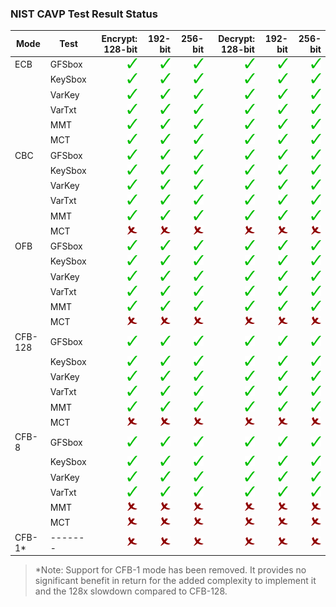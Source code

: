 ### NIST CAVP Test Result Status

| Mode     | Test    | Encrypt: 128-bit | 192-bit | 256-bit | Decrypt: 128-bit | 192-bit | 256-bit |
| -------- | ------- | ---------------: | ------: | ------: | ---------------: | ------: | ------: |
| ECB      | GFSbox  | ![PASS][✓] | ![PASS][✓] | ![PASS][✓] | ![PASS][✓] | ![PASS][✓] | ![PASS][✓] |
|          | KeySbox | ![PASS][✓] | ![PASS][✓] | ![PASS][✓] | ![PASS][✓] | ![PASS][✓] | ![PASS][✓] |
|          | VarKey  | ![PASS][✓] | ![PASS][✓] | ![PASS][✓] | ![PASS][✓] | ![PASS][✓] | ![PASS][✓] |
|          | VarTxt  | ![PASS][✓] | ![PASS][✓] | ![PASS][✓] | ![PASS][✓] | ![PASS][✓] | ![PASS][✓] |
|          | MMT     | ![PASS][✓] | ![PASS][✓] | ![PASS][✓] | ![PASS][✓] | ![PASS][✓] | ![PASS][✓] |
|          | MCT     | ![PASS][✓] | ![PASS][✓] | ![PASS][✓] | ![PASS][✓] | ![PASS][✓] | ![PASS][✓] |
| CBC      | GFSbox  | ![PASS][✓] | ![PASS][✓] | ![PASS][✓] | ![PASS][✓] | ![PASS][✓] | ![PASS][✓] |
|          | KeySbox | ![PASS][✓] | ![PASS][✓] | ![PASS][✓] | ![PASS][✓] | ![PASS][✓] | ![PASS][✓] |
|          | VarKey  | ![PASS][✓] | ![PASS][✓] | ![PASS][✓] | ![PASS][✓] | ![PASS][✓] | ![PASS][✓] |
|          | VarTxt  | ![PASS][✓] | ![PASS][✓] | ![PASS][✓] | ![PASS][✓] | ![PASS][✓] | ![PASS][✓] |
|          | MMT     | ![PASS][✓] | ![PASS][✓] | ![PASS][✓] | ![PASS][✓] | ![PASS][✓] | ![PASS][✓] |
|          | MCT     | ![FAIL][✗] | ![FAIL][✗] | ![FAIL][✗] | ![FAIL][✗] | ![FAIL][✗] | ![FAIL][✗] |
| OFB      | GFSbox  | ![PASS][✓] | ![PASS][✓] | ![PASS][✓] | ![PASS][✓] | ![PASS][✓] | ![PASS][✓] |
|          | KeySbox | ![PASS][✓] | ![PASS][✓] | ![PASS][✓] | ![PASS][✓] | ![PASS][✓] | ![PASS][✓] |
|          | VarKey  | ![PASS][✓] | ![PASS][✓] | ![PASS][✓] | ![PASS][✓] | ![PASS][✓] | ![PASS][✓] |
|          | VarTxt  | ![PASS][✓] | ![PASS][✓] | ![PASS][✓] | ![PASS][✓] | ![PASS][✓] | ![PASS][✓] |
|          | MMT     | ![PASS][✓] | ![PASS][✓] | ![PASS][✓] | ![PASS][✓] | ![PASS][✓] | ![PASS][✓] |
|          | MCT     | ![FAIL][✗] | ![FAIL][✗] | ![FAIL][✗] | ![FAIL][✗] | ![FAIL][✗] | ![FAIL][✗] |
| CFB-128  | GFSbox  | ![PASS][✓] | ![PASS][✓] | ![PASS][✓] | ![PASS][✓] | ![PASS][✓] | ![PASS][✓] |
|          | KeySbox | ![PASS][✓] | ![PASS][✓] | ![PASS][✓] | ![PASS][✓] | ![PASS][✓] | ![PASS][✓] |
|          | VarKey  | ![PASS][✓] | ![PASS][✓] | ![PASS][✓] | ![PASS][✓] | ![PASS][✓] | ![PASS][✓] |
|          | VarTxt  | ![PASS][✓] | ![PASS][✓] | ![PASS][✓] | ![PASS][✓] | ![PASS][✓] | ![PASS][✓] |
|          | MMT     | ![PASS][✓] | ![PASS][✓] | ![PASS][✓] | ![PASS][✓] | ![PASS][✓] | ![PASS][✓] |
|          | MCT     | ![FAIL][✗] | ![FAIL][✗] | ![FAIL][✗] | ![FAIL][✗] | ![FAIL][✗] | ![FAIL][✗] |
| CFB-8    | GFSbox  | ![PASS][✓] | ![PASS][✓] | ![PASS][✓] | ![PASS][✓] | ![PASS][✓] | ![PASS][✓] |
|          | KeySbox | ![PASS][✓] | ![PASS][✓] | ![PASS][✓] | ![PASS][✓] | ![PASS][✓] | ![PASS][✓] |
|          | VarKey  | ![PASS][✓] | ![PASS][✓] | ![PASS][✓] | ![PASS][✓] | ![PASS][✓] | ![PASS][✓] |
|          | VarTxt  | ![PASS][✓] | ![PASS][✓] | ![PASS][✓] | ![PASS][✓] | ![PASS][✓] | ![PASS][✓] |
|          | MMT     | ![FAIL][✗] | ![FAIL][✗] | ![FAIL][✗] | ![FAIL][✗] | ![FAIL][✗] | ![FAIL][✗] |
|          | MCT     | ![FAIL][✗] | ![FAIL][✗] | ![FAIL][✗] | ![FAIL][✗] | ![FAIL][✗] | ![FAIL][✗] |
| CFB-1*   | ------- | ![FAIL][✗] | ![FAIL][✗] | ![FAIL][✗] | ![FAIL][✗] | ![FAIL][✗] | ![FAIL][✗] |

> *Note: Support for CFB-1 mode has been removed.  It provides no significant
> benefit in return for the added complexity to implement it and the 128x
> slowdown compared to CFB-128.

[✓]: check16.png
[✗]: cross16.png

